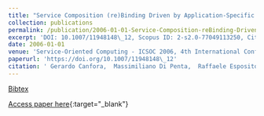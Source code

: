 ```yaml
---
title: "Service Composition (re)Binding Driven by Application-Specific QoS"
collection: publications
permalink: /publication/2006-01-01-Service-Composition-reBinding-Driven-by-Application-Specific-QoS
excerpt: 'DOI: 10.1007/11948148\_12, Scopus ID: 2-s2.0-77049113250, Cited by: 44'
date: 2006-01-01
venue: 'Service-Oriented Computing - ICSOC 2006, 4th International Conference, Chicago, IL, USA, December 4-7, 2006, Proceedings'
paperurl: 'https://doi.org/10.1007/11948148\_12'
citation: ' Gerardo Canfora,  Massimiliano Di Penta,  Raffaele Esposito,  Francesco Perfetto,  Maria Villani, &quot;Service Composition (re)Binding Driven by Application-Specific QoS.&quot; Service-Oriented Computing - ICSOC 2006, 4th International Conference, Chicago, IL, USA, December 4-7, 2006, Proceedings, 2006.'
---
```

[Bibtex](https://dblp.org/rec/bib/conf/icsoc/CanforaPEPV06)

[Access paper here](https://doi.org/10.1007/11948148\_12){:target="_blank"}
